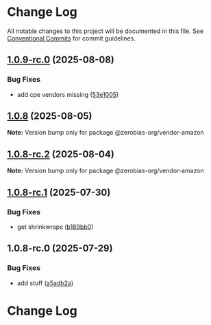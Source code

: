 # Change Log

All notable changes to this project will be documented in this file.
See [Conventional Commits](https://conventionalcommits.org) for commit guidelines.

## [1.0.9-rc.0](https://github.com/zerobias-org/vendor/compare/@zerobias-org/vendor-amazon@1.0.8...@zerobias-org/vendor-amazon@1.0.9-rc.0) (2025-08-08)


### Bug Fixes

* add cpe vendors missing ([53e1005](https://github.com/zerobias-org/vendor/commit/53e100520e848be73b2cba8a0ef4f184844b8abb))





## [1.0.8](https://github.com/zerobias-org/vendor/compare/@zerobias-org/vendor-amazon@1.0.8-rc.2...@zerobias-org/vendor-amazon@1.0.8) (2025-08-05)

**Note:** Version bump only for package @zerobias-org/vendor-amazon





## [1.0.8-rc.2](https://github.com/zerobias-org/vendor/compare/@zerobias-org/vendor-amazon@1.0.8-rc.1...@zerobias-org/vendor-amazon@1.0.8-rc.2) (2025-08-04)

**Note:** Version bump only for package @zerobias-org/vendor-amazon





## [1.0.8-rc.1](https://github.com/zerobias-org/vendor/compare/@zerobias-org/vendor-amazon@1.0.8-rc.0...@zerobias-org/vendor-amazon@1.0.8-rc.1) (2025-07-30)


### Bug Fixes

* get shrinkwraps ([b189bb0](https://github.com/zerobias-org/vendor/commit/b189bb0cf53ad66427530ccc0eab7824527942d3))





## 1.0.8-rc.0 (2025-07-29)


### Bug Fixes

* add stuff ([a5adb2a](https://github.com/zerobias-org/vendor/commit/a5adb2aecd0670c42e9077affecb6a047bf30fc6))





# Change Log
